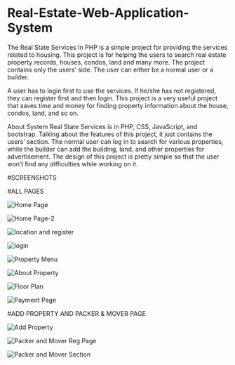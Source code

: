# Real-Estate-Web-Application-System
The Real State Services In PHP is a simple project for providing the services related to housing. This project is for helping the users to search real estate property records, houses, condos, land and many more. The project contains only the users’ side. The user can either be a normal user or a builder.

A user has to login first to use the services. If he/she has not registered, they can register first and then login. This project is a very useful project that saves time and money for finding property information about the house, condos, land, and so on.

About System
Real State Services is in PHP, CSS, JavaScript, and bootstrap. Talking about the features of this project, it just contains the users’ section. The normal user can log in to search for various properties, while the builder can add the building, land, and other properties for advertisement. The design of this project is pretty simple so that the user won’t find any difficulties while working on it.

#SCREENSHOTS

#ALL PAGES

![Home Page](https://github.com/Rahulxhacker/Real-Estate-Web-Application-System/assets/72405667/8b711b3c-6f39-43be-a7eb-e5a7a4d4103c)

![Home Page-2](https://github.com/Rahulxhacker/Real-Estate-Web-Application-System/assets/72405667/37309eb9-7fd9-45ab-ad86-341fe3b36bba)

![location and register](https://github.com/Rahulxhacker/Real-Estate-Web-Application-System/assets/72405667/3c6f2991-9f50-4379-8bf3-3f797eac2637)

![login](https://github.com/Rahulxhacker/Real-Estate-Web-Application-System/assets/72405667/2b55ab50-cf3f-4622-b67f-8e7be78cba46)

![Property Menu](https://github.com/Rahulxhacker/Real-Estate-Web-Application-System/assets/72405667/17ef6668-4b10-4da6-b617-35ecbd2db316)

![About Property](https://github.com/Rahulxhacker/Real-Estate-Web-Application-System/assets/72405667/4e123e5b-9cd8-4450-af14-75636b90e3c8)

![Floor Plan](https://github.com/Rahulxhacker/Real-Estate-Web-Application-System/assets/72405667/c202ac5b-53d1-4f62-bdc1-8ebe79a048a0)

![Payment Page](https://github.com/Rahulxhacker/Real-Estate-Web-Application-System/assets/72405667/ed84a9f4-cef3-46ed-b4c9-d2889a484ce1)

#ADD PROPERTY AND PACKER & MOVER PAGE

![Add Property](https://github.com/Rahulxhacker/Real-Estate-Web-Application-System/assets/72405667/7dde43e6-b72e-4714-ad17-ea72e2619e32)

![Packer and Mover Reg Page](https://github.com/Rahulxhacker/Real-Estate-Web-Application-System/assets/72405667/b8b70706-1183-41a9-aa57-ec6bf379fa1a)

![Packer and Mover Section](https://github.com/Rahulxhacker/Real-Estate-Web-Application-System/assets/72405667/4cda9ba3-7280-491b-8af0-cbd4ed3f99a0)



